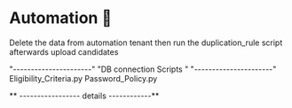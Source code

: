 # Automation :pizza:
Delete the data from automation tenant then run the duplication_rule script afterwards upload candidates


"----------------------"
"DB connection Scripts "
"----------------------"
Eligibility_Criteria.py
Password_Policy.py

** ----------------- details ------------**
